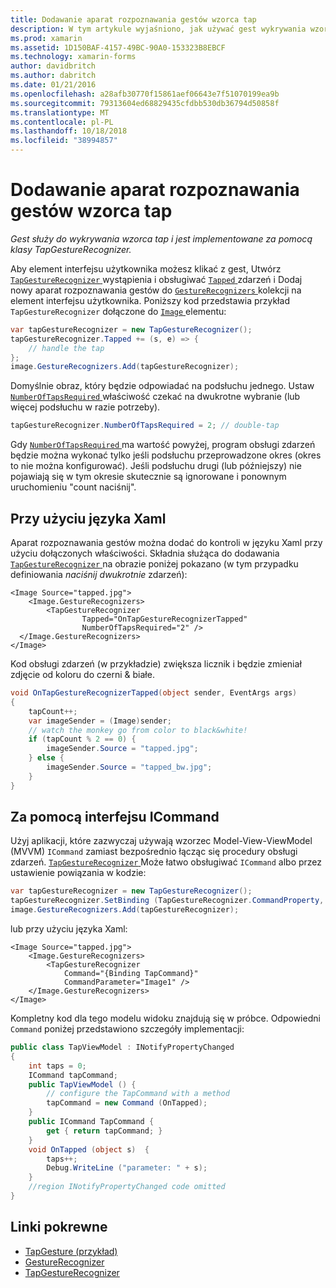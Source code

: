 ```yaml
---
title: Dodawanie aparat rozpoznawania gestów wzorca tap
description: W tym artykule wyjaśniono, jak używać gest wykrywania wzorca tap w aplikacji platformy Xamarin.Forms. Wykrywanie wzorca TAP jest implementowane za pomocą klasy TapGestureRecognizer.
ms.prod: xamarin
ms.assetid: 1D150BAF-4157-49BC-90A0-153323B8EBCF
ms.technology: xamarin-forms
author: davidbritch
ms.author: dabritch
ms.date: 01/21/2016
ms.openlocfilehash: a28afb30770f15861aef06643e7f51070199ea9b
ms.sourcegitcommit: 79313604ed68829435cfdbb530db36794d50858f
ms.translationtype: MT
ms.contentlocale: pl-PL
ms.lasthandoff: 10/18/2018
ms.locfileid: "38994857"
---
```

# <a name="adding-a-tap-gesture-recognizer"></a>Dodawanie aparat rozpoznawania gestów wzorca tap

_Gest służy do wykrywania wzorca tap i jest implementowane za pomocą klasy TapGestureRecognizer._

Aby element interfejsu użytkownika możesz klikać z gest, Utwórz [ `TapGestureRecognizer` ](xref:Xamarin.Forms.TapGestureRecognizer) wystąpienia i obsługiwać [ `Tapped` ](xref:Xamarin.Forms.TapGestureRecognizer.Tapped) zdarzeń i Dodaj nowy aparat rozpoznawania gestów do [ `GestureRecognizers` ](xref:Xamarin.Forms.View.GestureRecognizers) kolekcji na element interfejsu użytkownika. Poniższy kod przedstawia przykład `TapGestureRecognizer` dołączone do [ `Image` ](xref:Xamarin.Forms.Image) elementu:

```csharp
var tapGestureRecognizer = new TapGestureRecognizer();
tapGestureRecognizer.Tapped += (s, e) => {
    // handle the tap
};
image.GestureRecognizers.Add(tapGestureRecognizer);
```

Domyślnie obraz, który będzie odpowiadać na podsłuchu jednego. Ustaw [ `NumberOfTapsRequired` ](xref:Xamarin.Forms.TapGestureRecognizer.NumberOfTapsRequired) właściwość czekać na dwukrotne wybranie (lub więcej podsłuchu w razie potrzeby).

```csharp
tapGestureRecognizer.NumberOfTapsRequired = 2; // double-tap
```

Gdy [ `NumberOfTapsRequired` ](xref:Xamarin.Forms.TapGestureRecognizer.NumberOfTapsRequired) ma wartość powyżej, program obsługi zdarzeń będzie można wykonać tylko jeśli podsłuchu przeprowadzone okres (okres to nie można konfigurować). Jeśli podsłuchu drugi (lub późniejszy) nie pojawiają się w tym okresie skutecznie są ignorowane i ponownym uruchomieniu "count naciśnij".

<a name="Using_Xaml" />

## <a name="using-xaml"></a>Przy użyciu języka Xaml

Aparat rozpoznawania gestów można dodać do kontroli w języku Xaml przy użyciu dołączonych właściwości. Składnia służąca do dodawania [ `TapGestureRecognizer` ](xref:Xamarin.Forms.TapGestureRecognizer) na obrazie poniżej pokazano (w tym przypadku definiowania *naciśnij dwukrotnie* zdarzeń):

```xaml
<Image Source="tapped.jpg">
    <Image.GestureRecognizers>
        <TapGestureRecognizer
                Tapped="OnTapGestureRecognizerTapped"
                NumberOfTapsRequired="2" />
  </Image.GestureRecognizers>
</Image>
```

Kod obsługi zdarzeń (w przykładzie) zwiększa licznik i będzie zmieniał zdjęcie od koloru do czerni &amp; białe.

```csharp
void OnTapGestureRecognizerTapped(object sender, EventArgs args)
{
    tapCount++;
    var imageSender = (Image)sender;
    // watch the monkey go from color to black&white!
    if (tapCount % 2 == 0) {
        imageSender.Source = "tapped.jpg";
    } else {
        imageSender.Source = "tapped_bw.jpg";
    }
}
```

## <a name="using-icommand"></a>Za pomocą interfejsu ICommand

Użyj aplikacji, które zazwyczaj używają wzorzec Model-View-ViewModel (MVVM) `ICommand` zamiast bezpośrednio łącząc się procedury obsługi zdarzeń. [ `TapGestureRecognizer` ](xref:Xamarin.Forms.TapGestureRecognizer) Może łatwo obsługiwać `ICommand` albo przez ustawienie powiązania w kodzie:

```csharp
var tapGestureRecognizer = new TapGestureRecognizer();
tapGestureRecognizer.SetBinding (TapGestureRecognizer.CommandProperty, "TapCommand");
image.GestureRecognizers.Add(tapGestureRecognizer);
```

lub przy użyciu języka Xaml:

```xaml
<Image Source="tapped.jpg">
    <Image.GestureRecognizers>
        <TapGestureRecognizer
            Command="{Binding TapCommand}"
            CommandParameter="Image1" />
    </Image.GestureRecognizers>
</Image>
```

Kompletny kod dla tego modelu widoku znajdują się w próbce. Odpowiedni `Command` poniżej przedstawiono szczegóły implementacji:

```csharp
public class TapViewModel : INotifyPropertyChanged
{
    int taps = 0;
    ICommand tapCommand;
    public TapViewModel () {
        // configure the TapCommand with a method
        tapCommand = new Command (OnTapped);
    }
    public ICommand TapCommand {
        get { return tapCommand; }
    }
    void OnTapped (object s)  {
        taps++;
        Debug.WriteLine ("parameter: " + s);
    }
    //region INotifyPropertyChanged code omitted
}
```


## <a name="related-links"></a>Linki pokrewne

- [TapGesture (przykład)](https://developer.xamarin.com/samples/xamarin-forms/WorkingWithGestures/TapGesture/)
- [GestureRecognizer](xref:Xamarin.Forms.GestureRecognizer)
- [TapGestureRecognizer](xref:Xamarin.Forms.TapGestureRecognizer)
